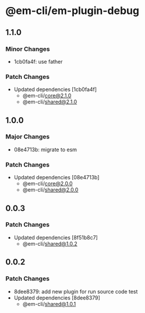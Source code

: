# @em-cli/em-plugin-debug

## 1.1.0

### Minor Changes

- 1cb0fa4f: use father

### Patch Changes

- Updated dependencies [1cb0fa4f]
  - @em-cli/core@2.1.0
  - @em-cli/shared@2.1.0

## 1.0.0

### Major Changes

- 08e4713b: migrate to esm

### Patch Changes

- Updated dependencies [08e4713b]
  - @em-cli/core@2.0.0
  - @em-cli/shared@2.0.0

## 0.0.3

### Patch Changes

- Updated dependencies [8f51b8c7]
  - @em-cli/shared@1.0.2

## 0.0.2

### Patch Changes

- 8dee8379: add new plugin for run source code test
- Updated dependencies [8dee8379]
  - @em-cli/shared@1.0.1
